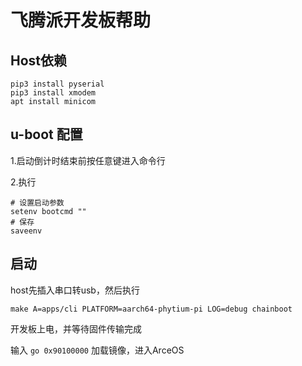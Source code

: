 # 飞腾派开发板帮助

## Host依赖

```shell
pip3 install pyserial
pip3 install xmodem
apt install minicom
```

## u-boot 配置

1.启动倒计时结束前按任意键进入命令行

2.执行

```shell
# 设置启动参数
setenv bootcmd ""
# 保存
saveenv
```

## 启动

host先插入串口转usb，然后执行 

```shell
make A=apps/cli PLATFORM=aarch64-phytium-pi LOG=debug chainboot
```

开发板上电，并等待固件传输完成

输入 `go 0x90100000` 加载镜像，进入ArceOS
